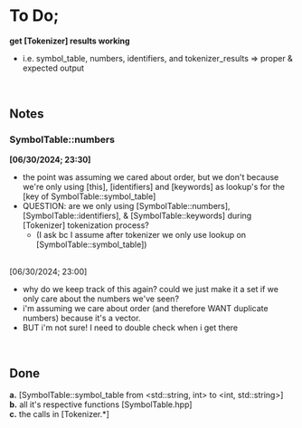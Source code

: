 # **To Do;**
**get [Tokenizer] results working**
- i.e. symbol_table, numbers, identifiers, and tokenizer_results => proper & expected output

<br>

## **Notes**
### SymbolTable::numbers

**[06/30/2024; 23:30]**
<br>

- the point was assuming we cared about order, 
    but we don't because we're only using [this], [identifiers] and [keywords] as lookup's for 
        the [key of SymbolTable::symbol_table]
- QUESTION: are we only using [SymbolTable::numbers], [SymbolTable::identifiers], & [SymbolTable::keywords]
    during [Tokenizer] tokenization process? 
    - (I ask bc I assume after tokenizer we only use lookup on [SymbolTable::symbol_table]) <br><br>


[06/30/2024; 23:00]
<br>

- why do we keep track of this again? could we just make it a set if we only care about the numbers we've seen?
- i'm assuming we care about order (and therefore WANT duplicate numbers) because it's a vector.
- BUT i'm not sure! I need to double check when i get there

<br>

## **Done** 
[06/30/2024]: changed 
**a.** [SymbolTable::symbol_table from <std::string, int> to <int, std::string>] <br>
**b.** all it's respective functions [SymbolTable.hpp] <br>
**c.** the calls in [Tokenizer.*]
